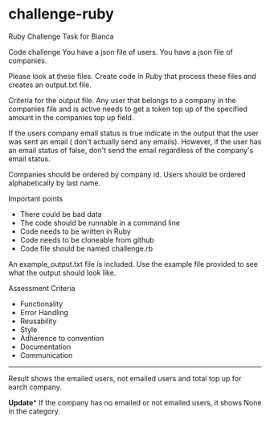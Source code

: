 # challenge-ruby
Ruby Challenge Task for Bianca

Code challenge
  You have a json file of users.
  You have a json file of companies.

  Please look at these files.
  Create code in Ruby that process these files and creates an
  output.txt file.

  Criteria for the output file.
  Any user that belongs to a company in the companies file and is active
  needs to get a token top up of the specified amount in the companies top up
  field.

  If the users company email status is true indicate in the output that the
  user was sent an email ( don't actually send any emails).
  However, if the user has an email status of false, don't send the email
  regardless of the company's email status.

  Companies should be ordered by company id.
  Users should be ordered alphabetically by last name.

  Important points
  - There could be bad data
  - The code should be runnable in a command line
  - Code needs to be written in Ruby
  - Code needs to be cloneable from github
  - Code file should be named challenge.rb

  An example_output.txt file is included.
  Use the example file provided to see what the output should look like.

  Assessment Criteria
  - Functionality
  - Error Handling
  - Reusability
  - Style
  - Adherence to convention
  - Documentation
  - Communication

--------------------------------------------
Result shows the emailed users, not emailed users and total top up for earch company.

****Update*****
If the company has no emailed or not emailed users, it shows None in the category.
